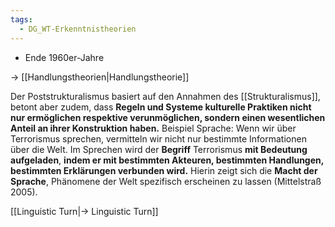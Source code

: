 ```yaml
---
tags:
  - DG_WT-Erkenntnistheorien
---
```


- Ende 1960er-Jahre

→ [[Handlungstheorien|Handlungstheorie]]

Der Poststrukturalismus basiert auf den Annahmen des [[Strukturalismus]], betont aber zudem, dass **Regeln und Systeme kulturelle Praktiken nicht nur ermöglichen respektive verunmöglichen, sondern einen wesentlichen Anteil an ihrer Konstruktion haben.** Beispiel Sprache: Wenn wir über Terrorismus sprechen, vermitteln wir nicht nur bestimmte Informationen über die Welt. Im Sprechen wird der **Begriff** Terrorismus **mit Bedeutung aufgeladen**, **indem er mit bestimmten Akteuren, bestimmten Handlungen, bestimmten Erklärungen verbunden wird.** Hierin zeigt sich die **Macht der Sprache**, Phänomene der Welt spezifisch erscheinen zu lassen (Mittelstraß 2005).

[[Linguistic Turn|→ Linguistic Turn]]